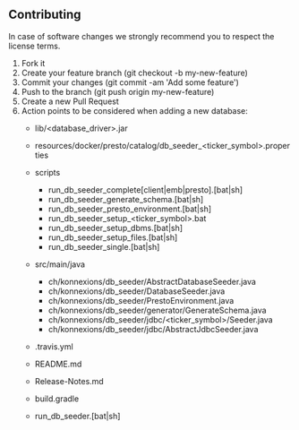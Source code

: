 ## Contributing 

In case of software changes we strongly recommend you to respect the license terms.

1. Fork it
1. Create your feature branch (git checkout -b my-new-feature)
1. Commit your changes (git commit -am 'Add some feature')
1. Push to the branch (git push origin my-new-feature)
1. Create a new Pull Request
1. Action points to be considered when adding a new database:
   - lib/<database_driver>.jar
   - resources/docker/presto/catalog/db_seeder_<ticker_symbol>.properties
   
   - scripts
     - run_db_seeder_complete[client|emb|presto].[bat|sh]
     - run_db_seeder_generate_schema.[bat|sh]
     - run_db_seeder_presto_environment.[bat|sh]
     - run_db_seeder_setup_<ticker_symbol>.bat
     - run_db_seeder_setup_dbms.[bat|sh]
     - run_db_seeder_setup_files.[bat|sh]
     - run_db_seeder_single.[bat|sh]
   
   - src/main/java
     - ch/konnexions/db_seeder/AbstractDatabaseSeeder.java
     - ch/konnexions/db_seeder/DatabaseSeeder.java
     - ch/konnexions/db_seeder/PrestoEnvironment.java
     - ch/konnexions/db_seeder/generator/GenerateSchema.java
     - ch/konnexions/db_seeder/jdbc/<ticker_symbol>/<Database>Seeder.java
     - ch/konnexions/db_seeder/jdbc/AbstractJdbcSeeder.java     
   
   - .travis.yml
   - README.md
   - Release-Notes.md
   - build.gradle
   - run_db_seeder.[bat|sh]
